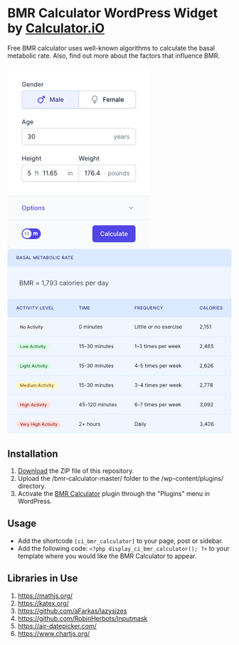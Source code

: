 # BMR Calculator WordPress Widget by [Calculator.iO](https://www.calculator.io/ "Calculator.iO Homepage")

Free BMR calculator uses well-known algorithms to calculate the basal metabolic rate. Also, find out more about the factors that influence BMR.

![BMR Calculator Input Form](/assets/images/screenshot-1.png "BMR Calculator Input Form")
![BMR Calculator Calculation Results](/assets/images/screenshot-2.png "BMR Calculator Calculation Results")

## Installation

1. [Download](https://github.com/pub-calculator-io/age-calculator/archive/refs/heads/master.zip) the ZIP file of this repository.
2. Upload the /bmr-calculator-master/ folder to the /wp-content/plugins/ directory.
3. Activate the [BMR Calculator](https://www.calculator.io/bmr-calculator/ "BMR Calculator Homepage") plugin through the "Plugins" menu in WordPress.

## Usage
* Add the shortcode `[ci_bmr_calculator]` to your page, post or sidebar.
* Add the following code: `<?php display_ci_bmr_calculator(); ?>` to your template where you would like the BMR Calculator to appear.

## Libraries in Use
1. https://mathjs.org/
2. https://katex.org/
3. https://github.com/aFarkas/lazysizes
4. https://github.com/RobinHerbots/Inputmask
5. https://air-datepicker.com/
6. https://www.chartjs.org/
